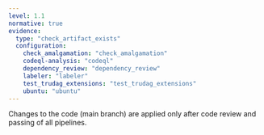 ```yaml
---
level: 1.1
normative: true
evidence:
  type: "check_artifact_exists"
  configuration:
    check_amalgamation: "check_amalgamation"
    codeql-analysis: "codeql"
    dependency_review: "dependency_review"
    labeler: "labeler"
    test_trudag_extensions: "test_trudag_extensions"
    ubuntu: "ubuntu"
---
```


Changes to the code (main branch) are applied only after code review and passing of all pipelines.
